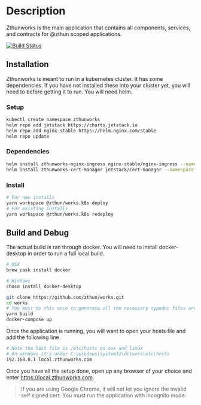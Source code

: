 # Description

Zthunworks is the main application that contains all components, services, and contracts for @zthun scoped applications.

[![Build Status](https://travis-ci.com/zthun/works.svg?branch=master)](https://travis-ci.com/zthun/works)

## Installation

Zthunworks is meant to run in a kubernetes cluster. It has some dependencies. If you have not installed these into your cluster yet, you will need to before getting it to run. You will need helm.

### Setup

```sh
kubectl create namespace zthunworks
helm repo add jetstack https://charts.jetstack.io
helm repo add nginx-stable https://helm.nginx.com/stable
helm repo update
```

### Dependencies

```sh
helm install zthunworks-nginx-ingress nginx-stable/nginx-ingress --namespace zthunworks
helm install zthunworks-cert-manager jetstack/cert-manager --namespace zthunworks --set installCRDs=true
```

### Install

```sh
# For new installs
yarn workspace @zthun/works.k8s deploy
# For existing installs
yarn workspace @zthun/works.k8s redeploy
```

## Build and Debug

The actual build is ran through docker. You will need to install docker-desktop in order to run a full local build.

```sh
# OSX
brew cask install docker
```

```powershell
# Windows
choco install docker-desktop
```

```sh
git clone https://github.com/zthun/works.git
cd works
# You must do this once to generate all the necessary typedoc files are required.
yarn build
docker-compose up
```

Once the application is running, you will want to open your hosts file and add the following line

```sh
# Note the host file is /etc/hosts on osx and linux
# On windows it's under C:\windows\system32\drivers\etc\hosts
192.168.0.1 local.zthunworks.com
```

Once you have all the setup done, open up any browser of your choice and enter https://local.zthunworks.com.

> If you are using Google Chrome, it will not let you ignore the invalid self signed cert. You must run the application with incognito mode.
